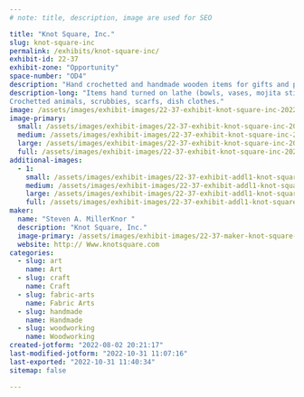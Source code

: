 ```yaml
---
# note: title, description, image are used for SEO

title: "Knot Square, Inc."
slug: knot-square-inc
permalink: /exhibits/knot-square-inc/
exhibit-id: 22-37
exhibit-zone: "Opportunity"
space-number: "OD4"
description: "Hand crochetted and handmade wooden items for gifts and personal use."
description-long: "Items hand turned on lathe (bowls, vases, mojita sticks, talking heads). Hand made boxes, tables, game tables. 
Crochetted animals, scrubbies, scarfs, dish clothes."
image: /assets/images/exhibit-images/22-37-exhibit-knot-square-inc-20220730-115355-large.jpg
image-primary: 
  small: /assets/images/exhibit-images/22-37-exhibit-knot-square-inc-20220730-115355-small.jpg
  medium: /assets/images/exhibit-images/22-37-exhibit-knot-square-inc-20220730-115355-medium.jpg
  large: /assets/images/exhibit-images/22-37-exhibit-knot-square-inc-20220730-115355-large.jpg
  full: /assets/images/exhibit-images/22-37-exhibit-knot-square-inc-20220730-115355-full.jpg
additional-images: 
  - 1:
    small: /assets/images/exhibit-images/22-37-exhibit-addl1-knot-square-inc-20220730-115416-small.jpg
    medium: /assets/images/exhibit-images/22-37-exhibit-addl1-knot-square-inc-20220730-115416-medium.jpg
    large: /assets/images/exhibit-images/22-37-exhibit-addl1-knot-square-inc-20220730-115416-large.jpg
    full: /assets/images/exhibit-images/22-37-exhibit-addl1-knot-square-inc-20220730-115416-full.jpg
maker: 
  name: "Steven A. MillerKnor "
  description: "Knot Square, Inc."
  image-primary: /assets/images/exhibit-images/22-37-maker-knot-square-inc-20220730-115011-medium.jpg
  website: http:// Www.knotsquare.com
categories: 
  - slug: art
    name: Art
  - slug: craft
    name: Craft
  - slug: fabric-arts
    name: Fabric Arts
  - slug: handmade
    name: Handmade
  - slug: woodworking
    name: Woodworking
created-jotform: "2022-08-02 20:21:17"
last-modified-jotform: "2022-10-31 11:07:16"
last-exported: "2022-10-31 11:40:34"
sitemap: false

---
```

